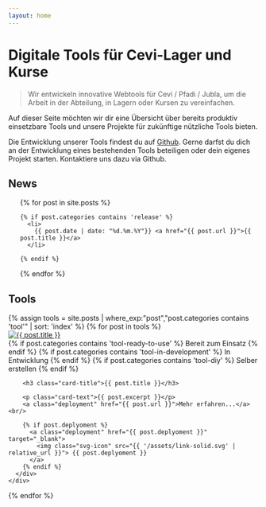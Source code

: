 ```yaml
---
layout: home
---
```



# Digitale Tools für Cevi-Lager und Kurse

> Wir entwickeln innovative Webtools für Cevi / Pfadi / Jubla, um die Arbeit in der
Abteilung, in Lagern oder Kursen zu vereinfachen.


Auf dieser Seite möchten wir dir eine Übersicht über bereits produktiv einsetzbare Tools und unsere Projekte für zukünftige nützliche Tools bieten.

Die Entwicklung unserer Tools findest du auf [Github](https://github.com/cevi). Gerne darfst du dich an der Entwicklung eines bestehenden Tools beteiligen oder dein eigenes Projekt starten. Kontaktiere uns dazu via Github.

## News
<ul>
  {% for post in site.posts %}

    {% if post.categories contains 'release' %}
      <li>
        {{ post.date | date: "%d.%m.%Y"}} <a href="{{ post.url }}">{{ post.title }}</a>
      </li>

    {% endif %}
  {% endfor %}
</ul>

## Tools
<!-- create a flexbox grid (3 columns) with all posts from the category "tools", and create bootstrap-card like cards in pure html. -->
<div id="tools">
<div class="row">
{% assign tools = site.posts | where_exp:"post","post.categories contains 'tool'" | sort: 'index' %}
{% for post in tools %}
<div class="column">
  <div class="card">
    <div class="card-body">
      <a href="{{ post.url }}">
        <div class="img-holder"><img src="{{ post.image }}" alt="{{ post.title }}"></div>
      </a>
      <div class="text-holder">
        {% if post.categories contains 'tool-ready-to-use' %}
          <span class="badge badge-ready-to-use">Bereit zum Einsatz</span>
        {% endif %}
        {% if post.categories contains 'tool-in-development' %}
          <span class="badge badge-in-development">In Entwicklung</span>
        {% endif %}
        {% if post.categories contains 'tool-diy' %}
          <span class="badge badge-diy">Selber erstellen</span>
        {% endif %}

        <h3 class="card-title">{{ post.title }}</h3>
      
        <p class="card-text">{{ post.excerpt }}</p>
        <a class="deployment" href="{{ post.url }}">Mehr erfahren...</a><br/>

        {% if post.deplyoment %}
          <a class="deployment" href="{{ post.deplyoment }}" target="_blank">
            <img class="svg-icon" src="{{ '/assets/link-solid.svg' | relative_url }}"> {{ post.deplyoment }}
          </a>
        {% endif %}
      </div>
    </div>
  </div>
</div>
{% endfor %}
</div>
</div>